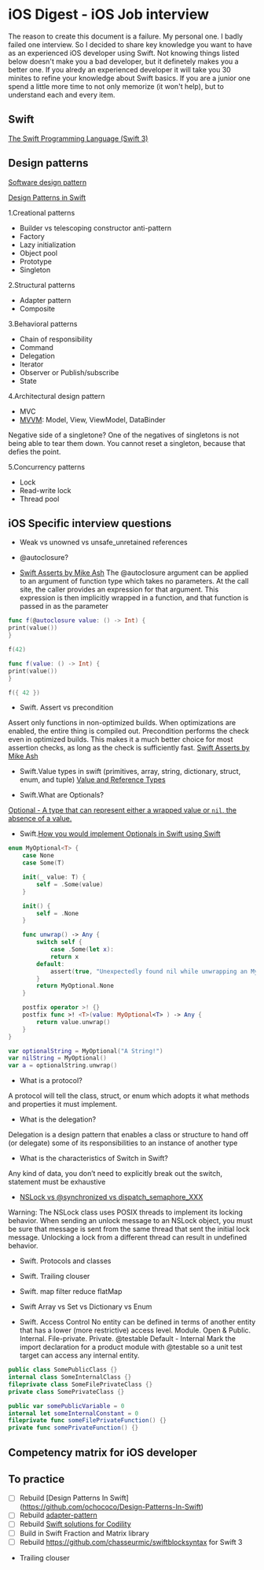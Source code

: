 iOS Digest - iOS Job interview
=======================

The reason to create this document is a failure. My personal one. I badly failed one interview. So I decided to share key knowledge you want to have as an experienced iOS developer using Swift.
Not knowing things listed below doesn't make you a bad developer, but it definetely makes you a better one. 
If you alredy an experienced developer it will take you 30 minites to refine your knowledge about Swift basics.
If you are a junior one spend a little more time to not only memorize (it won't help), but to understand each and every item.


## Swift
[The Swift Programming Language (Swift 3)](https://developer.apple.com/library/content/documentation/Swift/Conceptual/Swift_Programming_Language/Enumerations.html#//apple_ref/doc/uid/TP40014097-CH12-ID145)

## Design patterns
[Software design pattern](https://en.wikipedia.org/wiki/Software_design_pattern#Classification_and_list)

[Design Patterns in Swift](https://github.com/ochococo/Design-Patterns-In-Swift)

1.Creational patterns
* Builder vs telescoping constructor anti-pattern
* Factory
* Lazy initialization
* Object pool
* Prototype
* Singleton

2.Structural patterns
* Adapter pattern
* Composite

3.Behavioral patterns
* Chain of responsibility
* Command
* Delegation
* Iterator
* Observer or Publish/subscribe
* State

4.Architectural design pattern
* MVC
* [MVVM](https://en.wikipedia.org/wiki/Model%E2%80%93view%E2%80%93viewmodel): Model, View, ViewModel, DataBinder

Negative side of a singletone? 
    One of the negatives of singletons is not being able to tear them down. You cannot reset a singleton, because that defies the point.

5.Concurrency patterns
* Lock
* Read-write lock
* Thread pool

## iOS Specific interview questions
* Weak vs unowned vs unsafe_unretained references
* @autoclosure?

* [Swift Asserts by Mike Ash](https://www.mikeash.com/pyblog/friday-qa-2016-03-04-swift-asserts.html)
The @autoclosure argument can be applied to an argument of function type which takes no parameters. At the call site, the caller provides an expression for that argument. This expression is then implicitly wrapped in a function, and that function is passed in as the parameter

```Swift
func f(@autoclosure value: () -> Int) {
print(value())
}

f(42)
```

```Swift
func f(value: () -> Int) {
print(value())
}

f({ 42 })
```

* Swift. Assert vs precondition

Assert only functions in non-optimized builds. When optimizations are enabled, the entire thing is compiled out.
Precondition performs the check even in optimized builds. This makes it a much better choice for most assertion checks, as long as the check is sufficiently fast.
[Swift Asserts by Mike Ash](https://www.mikeash.com/pyblog/friday-qa-2016-03-04-swift-asserts.html)

* Swift.Value types in swift (primitives, array, string, dictionary, struct, enum, and tuple) 
[Value and Reference Types](https://developer.apple.com/swift/blog/?id=10)

* Swift.What are Optionals?

[Optional - A type that can represent either a wrapped value or `nil`, the absence of a value.](https://github.com/apple/swift/blob/master/stdlib/public/core/Optional.swift)

* Swift.[How you would implement Optionals in Swift using Swift](https://github.com/jquave/JOptional/blob/Part1/JOptional/main.swift)


```Swift
enum MyOptional<T> {
    case None
    case Some(T)

    init(_ value: T) {
        self = .Some(value)
    }

    init() {
        self = .None
    }

    func unwrap() -> Any {
        switch self {
            case .Some(let x):
            return x
        default:
            assert(true, "Unexpectedly found nil while unwrapping an MyOptional value")
        }
        return MyOptional.None
    }

    postfix operator >! {}
    postfix func >! <T>(value: MyOptional<T> ) -> Any {
        return value.unwrap()
    }
}

var optionalString = MyOptional("A String!")
var nilString = MyOptional()
var a = optionalString.unwrap()
```
* What is a protocol?

A protocol will tell the class, struct, or enum which adopts it what methods and properties it must implement.

* What is the delegation?

Delegation is a design pattern that enables a class or structure to hand off (or delegate) some of its responsibilities to an instance of another type

* What is the characteristics of Switch in Swift?

Any kind of data, you don’t need to explicitly break out the switch, statement must be exhaustive

* [NSLock vs @synchronized vs dispatch_semaphore_XXX](http://stackoverflow.com/questions/1215330/how-does-synchronized-lock-unlock-in-objective-c/1215541#1215541)

Warning: The NSLock class uses POSIX threads to implement its locking behavior. When sending an unlock message to an NSLock object, you must be sure that message is sent from the same thread that sent the initial lock message. Unlocking a lock from a different thread can result in undefined behavior.

* Swift. Protocols and classes
* Swift. Trailing clouser
* Swift. map filter reduce flatMap
* Swift Array vs Set vs Dictionary vs Enum

* Swift. Access Control
No entity can be defined in terms of another entity that has a lower (more restrictive) access level.
Module. Open & Public. Internal. File-private. Private. @testable
Default - Internal
Mark the import declaration for a product module with @testable so a unit test target can access any internal entity.

```Swift
public class SomePublicClass {}
internal class SomeInternalClass {}
fileprivate class SomeFilePrivateClass {}
private class SomePrivateClass {}

public var somePublicVariable = 0
internal let someInternalConstant = 0
fileprivate func someFilePrivateFunction() {}
private func somePrivateFunction() {}
```

[](https://www.toptal.com/ios/interview-questions)
[](https://www.toptal.com/swift/interview-questions)
[](https://www.raywenderlich.com/53962/ios-interview-questions)
[](https://www.codementor.io/ios/tutorial/ios-interview-tips-questions-answers-objective-c)
[](http://career.guru99.com/top-15-swift-interview-questions/)
[](https://www.raywenderlich.com/112027/reference-value-types-in-swift-part-1)

## Competency matrix for iOS developer

## To practice 
- [ ] Rebuild [Design Patterns In Swift] (https://github.com/ochococo/Design-Patterns-In-Swift) 
- [ ] Rebuild [adapter-pattern](http://jangorman.github.io/blog/2014/12/01/design-patterns-in-swift-adapter-pattern/)
- [ ] Rebuild [Swift solutions for Codility](https://github.com/arietis/codility-swift)
- [ ] Build in Swift Fraction and Matrix library
- [ ] Rebuild https://github.com/chasseurmic/swiftblocksyntax for Swift 3
+ Trailing clouser



